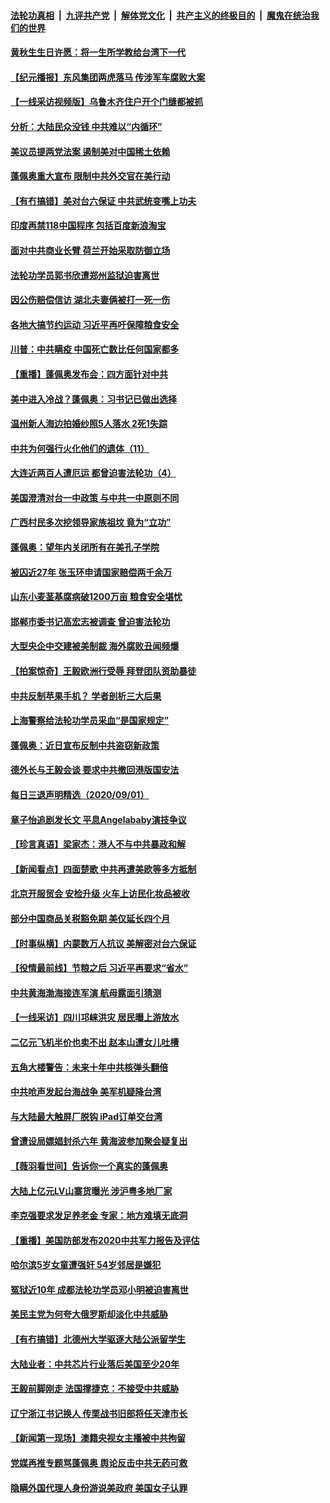 ####  [法轮功真相](../../../../basic/blob/master/README.md?t=09030302) &nbsp;|&nbsp; [九评共产党](../../../../9ping.md/blob/master/README.md?t=09030302) &nbsp;|&nbsp; [解体党文化](../../../../jtdwh.md/blob/master/README.md?t=09030302)  &nbsp;|&nbsp; [共产主义的终极目的](../../../../gczydzjmd.md/blob/master/README.md?t=09030302) &nbsp;|&nbsp; [魔鬼在统治我们的世界](../../../../mgztzwmdsj.md/blob/master/README.md?t=09030302) 

#### [黄秋生生日许愿：将一生所学教给台湾下一代](../pages/nsc413/n12375748.md?t=09030302) 

#### [【纪元播报】东风集团两虎落马 传涉军车腐败大案](../pages/nsc413/n12374910.md?t=09030302) 

#### [【一线采访视频版】乌鲁木齐住户开个门缝都被抓](../pages/nsc413/n12375203.md?t=09030302) 

#### [分析：大陆民众没钱 中共难以“内循环”](../pages/nsc413/n12375721.md?t=09030302) 

#### [美议员提两党法案 遏制美对中国稀土依赖](../pages/nsc413/n12375645.md?t=09030302) 

#### [蓬佩奥重大宣布 限制中共外交官在美行动](../pages/nsc413/n12375780.md?t=09030302) 

#### [【有冇搞错】美对台六保证 中共武统变嘴上功夫](../pages/nsc413/n12375812.md?t=09030302) 

#### [印度再禁118中国程序 包括百度新浪淘宝](../pages/nsc413/n12375743.md?t=09030302) 

#### [面对中共商业长臂 荷兰开始采取防御立场](../pages/nsc413/n12375229.md?t=09030302) 

#### [法轮功学员郭书欣遭郑州监狱迫害离世](../pages/nsc413/n12373491.md?t=09030302) 

#### [因公伤赔偿信访 湖北夫妻俩被打一死一伤](../pages/nsc413/n12375585.md?t=09030302) 

#### [各地大搞节约运动 习近平再吁保障粮食安全](../pages/nsc413/n12375626.md?t=09030302) 

#### [川普：中共瞒疫 中国死亡数比任何国家都多](../pages/nsc413/n12375395.md?t=09030302) 

#### [【重播】蓬佩奥发布会：四方面针对中共](../pages/nsc413/n12374307.md?t=09030302) 

#### [美中进入冷战？蓬佩奥：习书记已做出选择](../pages/nsc413/n12375291.md?t=09030302) 

#### [温州新人海边拍婚纱照5人落水 2死1失踪](../pages/nsc413/n12375118.md?t=09030302) 

#### [中共为何强行火化他们的遗体（11）](../pages/nsc413/n12374310.md?t=09030302) 

#### [大连近两百人遭厄运 都曾迫害法轮功（4）](../pages/nsc413/n12372772.md?t=09030302) 


#### [美国澄清对台一中政策 与中共一中原则不同](../pages/nsc413/n12374761.md?t=09030302) 

#### [广西村民多次挖领导家族祖坟 竟为“立功”](../pages/nsc413/n12374788.md?t=09030302) 

#### [蓬佩奥：望年内关闭所有在美孔子学院](../pages/nsc413/n12374234.md?t=09030302) 

#### [被囚近27年 张玉环申请国家赔偿两千余万](../pages/nsc413/n12374612.md?t=09030302) 

#### [山东小麦茎基腐病破1200万亩 粮食安全堪忧](../pages/nsc413/n12374530.md?t=09030302) 

#### [邯郸市委书记高宏志被调查 曾迫害法轮功](../pages/nsc413/n12374306.md?t=09030302) 

#### [大型央企中交建被美制裁 海外腐败丑闻频爆](../pages/nsc413/n12370781.md?t=09030302) 

#### [【拍案惊奇】王毅欧洲行受辱 拜登团队资助暴徒](../pages/nsc413/n12374481.md?t=09030302) 

#### [中共反制苹果手机？ 学者剖析三大后果](../pages/nsc413/n12374341.md?t=09030302) 

#### [上海警察给法轮功学员采血“是国家规定”](../pages/nsc413/n12371027.md?t=09030302) 

#### [蓬佩奥：近日宣布反制中共盗窃新政策](../pages/nsc413/n12374116.md?t=09030302) 

#### [德外长与王毅会谈 要求中共撤回港版国安法](../pages/nsc413/n12374213.md?t=09030302) 

#### [每日三退声明精选（2020/09/01）](../pages/nsc413/n12374271.md?t=09030302) 

#### [章子怡追剧发长文 平息Angelababy演技争议](../pages/nsc413/n12373905.md?t=09030302) 

#### [【珍言真语】梁家杰：港人不与中共暴政和解](../pages/nsc413/n12374025.md?t=09030302) 

#### [【新闻看点】四面楚歌 中共再遭美欧等多方抵制](../pages/nsc413/n12373758.md?t=09030302) 

#### [北京开服贸会 安检升级 火车上访民化妆品被收](../pages/nsc413/n12372794.md?t=09030302) 

#### [部分中国商品关税豁免期 美仅延长四个月](../pages/nsc413/n12373949.md?t=09030302) 

#### [【时事纵横】内蒙数万人抗议 美解密对台六保证](../pages/nsc413/n12373348.md?t=09030302) 

#### [【役情最前线】节粮之后 习近平再要求“省水”](../pages/nsc413/n12373879.md?t=09030302) 

#### [中共黄海渤海接连军演 航母露面引猜测](../pages/nsc413/n12373539.md?t=09030302) 

#### [【一线采访】四川邛崃洪灾 居民曝上游放水](../pages/nsc413/n12373810.md?t=09030302) 

#### [二亿元飞机半价也卖不出 赵本山遭女儿吐槽](../pages/nsc413/n12373697.md?t=09030302) 

#### [五角大楼警告：未来十年中共核弹头翻倍](../pages/nsc413/n12373741.md?t=09030302) 

#### [中共呛声发起台海战争 美军机疑降台湾](../pages/nsc413/n12373757.md?t=09030302) 

#### [与大陆最大触屏厂脱钩 iPad订单交台湾](../pages/nsc413/n12373713.md?t=09030302) 

#### [曾遭设局嫖娼封杀六年 黄海波参加聚会疑复出](../pages/nsc413/n12373556.md?t=09030302) 

#### [【薇羽看世间】告诉你一个真实的蓬佩奥](../pages/nsc413/n12373628.md?t=09030302) 

#### [大陆上亿元LV山寨货曝光 涉沪粤多地厂家](../pages/nsc413/n12373552.md?t=09030302) 

#### [李克强要求发足养老金 专家：地方难填无底洞](../pages/nsc413/n12373361.md?t=09030302) 

#### [【重播】美国防部发布2020中共军力报告及评估](../pages/nsc413/n12373376.md?t=09030302) 

#### [哈尔滨5岁女童遭强奸 54岁邻居是嫌犯](../pages/nsc413/n12373382.md?t=09030302) 

#### [冤狱近10年 成都法轮功学员邓小明被迫害离世](../pages/nsc413/n12372522.md?t=09030302) 

#### [美民主党为何夸大俄罗斯却淡化中共威胁](../pages/nsc413/n12373402.md?t=09030302) 

#### [【有冇搞错】北德州大学驱逐大陆公派留学生](../pages/nsc413/n12373380.md?t=09030302) 

#### [大陆业者：中共芯片行业落后美国至少20年](../pages/nsc413/n12373117.md?t=09030302) 

#### [王毅前脚刚走 法国撑捷克：不接受中共威胁](../pages/nsc413/n12373466.md?t=09030302) 

#### [辽宁浙江书记换人 传栗战书旧部将任天津市长](../pages/nsc413/n12373103.md?t=09030302) 

#### [【新闻第一现场】澳籍央视女主播被中共拘留](../pages/nsc413/n12373014.md?t=09030302) 

#### [党媒再推专题骂蓬佩奥 舆论反击中共无药可救](../pages/nsc413/n12372657.md?t=09030302) 

#### [隐瞒外国代理人身份游说美政府 美国女子认罪](../pages/nsc413/n12372768.md?t=09030302) 

